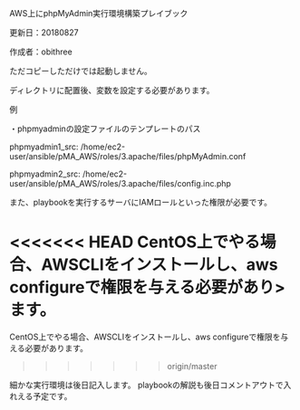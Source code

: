 AWS上にphpMyAdmin実行環境構築プレイブック

更新日：20180827

作成者：obithree

ただコピーしただけでは起動しません。

ディレクトリに配置後、変数を設定する必要があります。

例

・phpmyadminの設定ファイルのテンプレートのパス

phpmyadmin1_src: /home/ec2-user/ansible/pMA_AWS/roles/3.apache/files/phpMyAdmin.conf

phpmyadmin2_src: /home/ec2-user/ansible/pMA_AWS/roles/3.apache/files/config.inc.php

また、playbookを実行するサーバにIAMロールといった権限が必要です。

<<<<<<< HEAD
CentOS上でやる場合、AWSCLIをインストールし、aws configureで権限を与える必要があり>ます。
=======
CentOS上でやる場合、AWSCLIをインストールし、aws configureで権限を与える必要があります。
>>>>>>> origin/master

細かな実行環境は後日記入します。
playbookの解説も後日コメントアウトで入れえる予定です。
